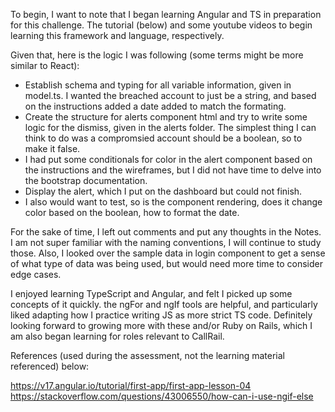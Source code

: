To begin, I want to note that I began learning Angular and TS in preparation for this challenge. The tutorial (below) and some youtube videos to begin learning this framework and language, respectively.

Given that, here is the logic I was following (some terms might be more similar to React):

* Establish schema and typing for all variable information, given in model.ts. I wanted the breached account to just be a string, and based on the instructions added a date added to match the formating.
* Create the structure for alerts component html and try to write some logic for the dismiss, given in the alerts folder. The simplest thing I can think to do was a compromsied account should be a boolean, so to make it false.
* I had put some conditionals for color in the alert component based on the instructions and the wireframes, but I did not have time to delve into the bootstrap documentation.
* Display the alert, which I put on the dashboard but could not finish.
* I also would want to test, so is the component rendering, does it change color based on the boolean, how to format the date.

For the sake of time, I left out comments and put any thoughts in the Notes. I am not super familiar with the naming conventions, I will continue to study those. Also, I looked over the sample data in login component to get a sense of what type of data was being used, but would need more time to consider edge cases.

I enjoyed learning TypeScript and Angular, and felt I picked up some concepts of it quickly. the ngFor and ngIf tools are helpful, and particularly liked adapting how I practice writing JS as more strict TS code. Definitely looking forward to growing more with these and/or Ruby on Rails, which I am also began learning for roles relevant to CallRail.

References (used during the assessment, not the learning material referenced) below:

https://v17.angular.io/tutorial/first-app/first-app-lesson-04
https://stackoverflow.com/questions/43006550/how-can-i-use-ngif-else